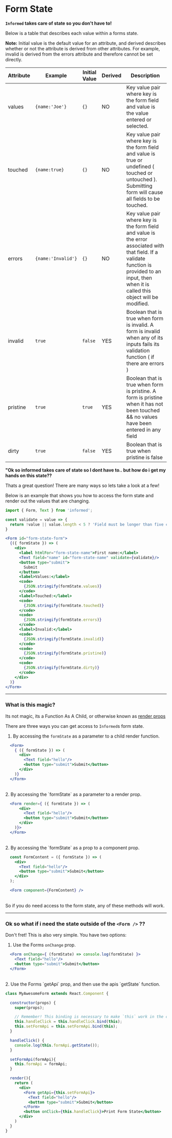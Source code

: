# Form State

**`Informed` takes care of state so you don't have to!**

Below is a table that describes each value within a forms state.

**Note:** Initial value is the default value for an attribute, and derived describes
whether or not the attribute is derived from other attributes. For example,
invalid is derived from the errors attribute and therefore cannot be set directly.

| Attribute  | Example          | Initial Value | Derived | Description |
|------------|------------------|---------------|---------|-------------|
| values     | `{name:'Joe'}`   | `{}`          | NO      | Key value pair where key is the form field and value is the value entered or selected.|
| touched    | `{name:true}`    | `{}`          | NO      | Key value pair where key is the form field and value is true or undefined ( touched or untouched ). Submitting form will cause all fields to be touched.|
| errors     |`{name:'Invalid'}`| `{}`          | NO      | Key value pair where key is the form field and value is the error associated with that field. If a validate function is provided to an input, then when it is called this object will be modified.|
| invalid  | `true`             | `false`       | YES     | Boolean that is true when form is invalid. A form is invalid when any of its inputs fails its validation function ( if there are errors )|
| pristine  | `true`             | `true`       | YES     | Boolean that is true when form is pristine. A form is pristine when it has not been touched && no values have been entered in any field|
| dirty     | `true`             | `false`      | YES     | Boolean that is true when pristine is false

**"Ok so informed takes care of state so I dont have to.. but how do i get my hands
on this state??**

Thats a great question! There are many ways so lets take a look at a few!

Below is an example that shows you how to access the form state and render out
the values that are changing.

<!-- STORY -->

```jsx
import { Form, Text } from 'informed';

const validate = value => {
  return !value || value.length < 5 ? 'Field must be longer than five characters' : null;
}

<Form id="form-state-form">
  {({ formState }) => (
    <div>
      <label htmlFor="form-state-name">First name:</label>
      <Text field="name" id="form-state-name" validate={validate}/>
      <button type="submit">
        Submit
      </button>
      <label>Values:</label>
      <code>
        {JSON.stringify(formState.values)}
      </code>
      <label>Touched:</label>
      <code>
        {JSON.stringify(formState.touched)}
      </code>
      <code>
        {JSON.stringify(formState.errors)}
      </code>
      <label>Invalid:</label>
      <code>
        {JSON.stringify(formState.invalid)}
      </code>
      <code>
        {JSON.stringify(formState.pristine)}
      </code>
      <code>
        {JSON.stringify(formState.dirty)}
      </code>
    </div>
  )}
</Form>
```
---
### What is this magic?

Its not magic, its a Function As A Child, or otherwise known as [render props](https://reactjs.org/docs/render-props.html)

There are three ways you can get access to `Informed`s form state.

1. By accessing the `formState` as a parameter to a child render function.


  ```jsx
    <Form>
      { ({ formState }) => (
        <div>
          <Text field="hello"/>
          <button type="submit">Submit</button>
        </div>
      )}
    </Form>
  ```
  <br/>
  2. By accessing the `formState` as a parameter to a render prop.


  ```jsx
    <Form render={ ({ formState }) => (
        <div>
          <Text field="hello"/>
          <button type="submit">Submit</button>
        </div>
      )}>
    </Form>
  ```
  <br/>
  2. By accessing the `formState` as a prop to a component prop.


  ```jsx
    const FormContent = ({ formState }) => (
      <div>
        <Text field="hello"/>
        <button type="submit">Submit</button>
      </div>
    );

    <Form component={FormContent} />
  ```
  <br/>
  So if you do need access to the form state, any of these methods will work.

  ---

  ### Ok so what if i need the state outside of the `<Form />` ??

  Don't fret! This is also very simple. You have two options:

  1. Use the Forms `onChange` prop.


  ```jsx
    <Form onChange={ (formState) => console.log(formState) }>
      <Text field="hello"/>
      <button type="submit">Submit</button>
    </Form>
  ```
  <br/>
  2. Use the Forms `getApi` prop, and then use the apis `getState` function.


  ```jsx
  class MyAwesomeForm extends React.Component {

    constructor(props) {
      super(props);

      // Remember! This binding is necessary to make `this` work in the callback
      this.handleClick = this.handleClick.bind(this);
      this.setFormApi = this.setFormApi.bind(this);
    }

    handleClick() {
      console.log(this.formApi.getState());
    }

    setFormApi(formApi){
      this.formApi = formApi;
    }

    render(){
      return (
        <div>
          <Form getApi={this.setFormApi}>
            <Text field="hello"/>
            <button type="submit">Submit</button>
          </Form>
          <button onClick={this.handleClick}>Print Form State</button>
        </div>
      )
    }
  }

  ```
